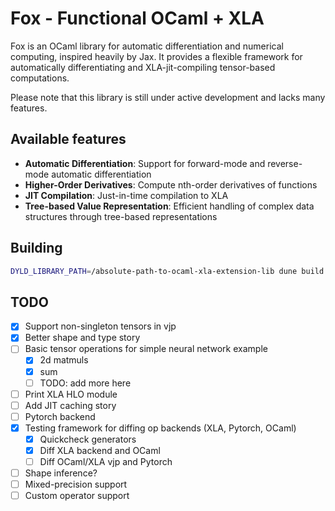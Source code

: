 # Fox - Functional OCaml + XLA

Fox is an OCaml library for automatic differentiation and numerical computing,
inspired heavily by Jax. It provides a flexible framework for automatically
differentiating and XLA-jit-compiling tensor-based computations.

Please note that this library is still under active development and lacks
many features.

## Available features

- **Automatic Differentiation**: Support for forward-mode and reverse-mode automatic differentiation
- **Higher-Order Derivatives**: Compute nth-order derivatives of functions
- **JIT Compilation**: Just-in-time compilation to XLA
- **Tree-based Value Representation**: Efficient handling of complex data structures through tree-based representations

<!-- TODO: add usage example -->

## Building

```bash
DYLD_LIBRARY_PATH=/absolute-path-to-ocaml-xla-extension-lib dune build @default @runtest -w
```

## TODO

- [x] Support non-singleton tensors in vjp
- [x] Better shape and type story
- [ ] Basic tensor operations for simple neural network example
  - [x] 2d matmuls
  - [x] sum
  - [ ] TODO: add more here
- [ ] Print XLA HLO module
- [ ] Add JIT caching story
- [ ] Pytorch backend
- [x] Testing framework for diffing op backends (XLA, Pytorch, OCaml)
  - [x] Quickcheck generators
  - [x] Diff XLA backend and OCaml
  - [ ] Diff OCaml/XLA vjp and Pytorch
- [ ] Shape inference?
- [ ] Mixed-precision support
- [ ] Custom operator support